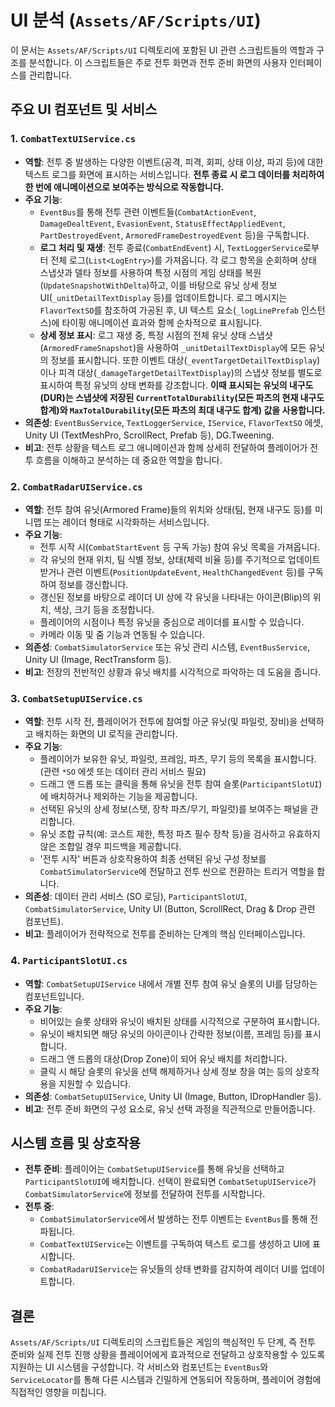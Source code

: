 # UI 분석 (`Assets/AF/Scripts/UI`)

이 문서는 `Assets/AF/Scripts/UI` 디렉토리에 포함된 UI 관련 스크립트들의 역할과 구조를 분석합니다. 이 스크립트들은 주로 전투 화면과 전투 준비 화면의 사용자 인터페이스를 관리합니다.

## 주요 UI 컴포넌트 및 서비스

### 1. `CombatTextUIService.cs`

-   **역할**: 전투 중 발생하는 다양한 이벤트(공격, 피격, 회피, 상태 이상, 파괴 등)에 대한 텍스트 로그를 화면에 표시하는 서비스입니다. **전투 종료 시 로그 데이터를 처리하여 한 번에 애니메이션으로 보여주는 방식으로 작동합니다.**
-   **주요 기능**:
    -   `EventBus`를 통해 전투 관련 이벤트들(`CombatActionEvent`, `DamageDealtEvent`, `EvasionEvent`, `StatusEffectAppliedEvent`, `PartDestroyedEvent`, `ArmoredFrameDestroyedEvent` 등)을 구독합니다.
    -   **로그 처리 및 재생**: 전투 종료(`CombatEndEvent`) 시, `TextLoggerService`로부터 전체 로그(`List<LogEntry>`)를 가져옵니다. 각 로그 항목을 순회하며 상태 스냅샷과 델타 정보를 사용하여 특정 시점의 게임 상태를 복원(`UpdateSnapshotWithDelta`)하고, 이를 바탕으로 유닛 상세 정보 UI(`_unitDetailTextDisplay` 등)를 업데이트합니다. 로그 메시지는 `FlavorTextSO`를 참조하여 가공된 후, UI 텍스트 요소(`_logLinePrefab` 인스턴스)에 타이핑 애니메이션 효과와 함께 순차적으로 표시됩니다.
    -   **상세 정보 표시**: 로그 재생 중, 특정 시점의 전체 유닛 상태 스냅샷(`ArmoredFrameSnapshot`)을 사용하여 `_unitDetailTextDisplay`에 모든 유닛의 정보를 표시합니다. 또한 이벤트 대상(`_eventTargetDetailTextDisplay`)이나 피격 대상(`_damageTargetDetailTextDisplay`)의 스냅샷 정보를 별도로 표시하여 특정 유닛의 상태 변화를 강조합니다. **이때 표시되는 유닛의 내구도(DUR)는 스냅샷에 저장된 `CurrentTotalDurability`(모든 파츠의 현재 내구도 합계)와 `MaxTotalDurability`(모든 파츠의 최대 내구도 합계) 값을 사용합니다.**
-   **의존성**: `EventBusService`, `TextLoggerService`, `IService`, `FlavorTextSO` 에셋, Unity UI (TextMeshPro, ScrollRect, Prefab 등), DG.Tweening.
-   **비고**: 전투 상황을 텍스트 로그 애니메이션과 함께 상세히 전달하여 플레이어가 전투 흐름을 이해하고 분석하는 데 중요한 역할을 합니다.

### 2. `CombatRadarUIService.cs`

-   **역할**: 전투 참여 유닛(Armored Frame)들의 위치와 상태(팀, 현재 내구도 등)를 미니맵 또는 레이더 형태로 시각화하는 서비스입니다.
-   **주요 기능**:
    -   전투 시작 시(`CombatStartEvent` 등 구독 가능) 참여 유닛 목록을 가져옵니다.
    -   각 유닛의 현재 위치, 팀 식별 정보, 상태(체력 비율 등)를 주기적으로 업데이트 받거나 관련 이벤트(`PositionUpdateEvent`, `HealthChangedEvent` 등)를 구독하여 정보를 갱신합니다.
    -   갱신된 정보를 바탕으로 레이더 UI 상에 각 유닛을 나타내는 아이콘(Blip)의 위치, 색상, 크기 등을 조정합니다.
    -   플레이어의 시점이나 특정 유닛을 중심으로 레이더를 표시할 수 있습니다.
    -   카메라 이동 및 줌 기능과 연동될 수 있습니다.
-   **의존성**: `CombatSimulatorService` 또는 유닛 관리 시스템, `EventBusService`, Unity UI (Image, RectTransform 등).
-   **비고**: 전장의 전반적인 상황과 유닛 배치를 시각적으로 파악하는 데 도움을 줍니다.

### 3. `CombatSetupUIService.cs`

-   **역할**: 전투 시작 전, 플레이어가 전투에 참여할 아군 유닛(및 파일럿, 장비)을 선택하고 배치하는 화면의 UI 로직을 관리합니다.
-   **주요 기능**:
    -   플레이어가 보유한 유닛, 파일럿, 프레임, 파츠, 무기 등의 목록을 표시합니다. (관련 `*SO` 에셋 또는 데이터 관리 서비스 필요)
    -   드래그 앤 드롭 또는 클릭을 통해 유닛을 전투 참여 슬롯(`ParticipantSlotUI`)에 배치하거나 제외하는 기능을 제공합니다.
    -   선택된 유닛의 상세 정보(스탯, 장착 파츠/무기, 파일럿)를 보여주는 패널을 관리합니다.
    -   유닛 조합 규칙(예: 코스트 제한, 특정 파츠 필수 장착 등)을 검사하고 유효하지 않은 조합일 경우 피드백을 제공합니다.
    -   '전투 시작' 버튼과 상호작용하여 최종 선택된 유닛 구성 정보를 `CombatSimulatorService`에 전달하고 전투 씬으로 전환하는 트리거 역할을 합니다.
-   **의존성**: 데이터 관리 서비스 (SO 로딩), `ParticipantSlotUI`, `CombatSimulatorService`, Unity UI (Button, ScrollRect, Drag & Drop 관련 컴포넌트).
-   **비고**: 플레이어가 전략적으로 전투를 준비하는 단계의 핵심 인터페이스입니다.

### 4. `ParticipantSlotUI.cs`

-   **역할**: `CombatSetupUIService` 내에서 개별 전투 참여 유닛 슬롯의 UI를 담당하는 컴포넌트입니다.
-   **주요 기능**:
    -   비어있는 슬롯 상태와 유닛이 배치된 상태를 시각적으로 구분하여 표시합니다.
    -   유닛이 배치되면 해당 유닛의 아이콘이나 간략한 정보(이름, 프레임 등)를 표시합니다.
    -   드래그 앤 드롭의 대상(Drop Zone)이 되어 유닛 배치를 처리합니다.
    -   클릭 시 해당 슬롯의 유닛을 선택 해제하거나 상세 정보 창을 여는 등의 상호작용을 지원할 수 있습니다.
-   **의존성**: `CombatSetupUIService`, Unity UI (Image, Button, IDropHandler 등).
-   **비고**: 전투 준비 화면의 구성 요소로, 유닛 선택 과정을 직관적으로 만들어줍니다.

## 시스템 흐름 및 상호작용

-   **전투 준비**: 플레이어는 `CombatSetupUIService`를 통해 유닛을 선택하고 `ParticipantSlotUI`에 배치합니다. 선택이 완료되면 `CombatSetupUIService`가 `CombatSimulatorService`에 정보를 전달하여 전투를 시작합니다.
-   **전투 중**:
    -   `CombatSimulatorService`에서 발생하는 전투 이벤트는 `EventBus`를 통해 전파됩니다.
    -   `CombatTextUIService`는 이벤트를 구독하여 텍스트 로그를 생성하고 UI에 표시합니다.
    -   `CombatRadarUIService`는 유닛들의 상태 변화를 감지하여 레이더 UI를 업데이트합니다.

## 결론

`Assets/AF/Scripts/UI` 디렉토리의 스크립트들은 게임의 핵심적인 두 단계, 즉 전투 준비와 실제 전투 진행 상황을 플레이어에게 효과적으로 전달하고 상호작용할 수 있도록 지원하는 UI 시스템을 구성합니다. 각 서비스와 컴포넌트는 `EventBus`와 `ServiceLocator`를 통해 다른 시스템과 긴밀하게 연동되어 작동하며, 플레이어 경험에 직접적인 영향을 미칩니다. 